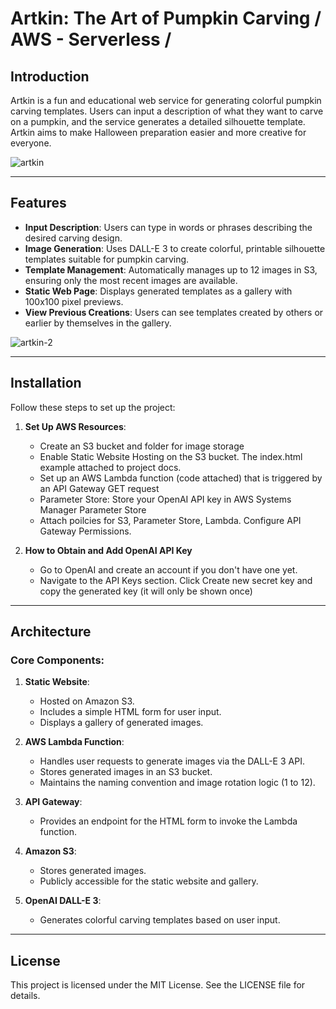 # Artkin: The Art of Pumpkin Carving / AWS - Serverless /

## Introduction
Artkin is a fun and educational web service for generating colorful pumpkin carving templates. Users can input a description of what they want to carve on a pumpkin, and the service generates a detailed silhouette template. Artkin aims to make Halloween preparation easier and more creative for everyone.

![artkin](https://github.com/user-attachments/assets/ad2883a9-7d13-4c19-be5f-cfffcd0651dd)

---

## Features
- **Input Description**: Users can type in words or phrases describing the desired carving design.
- **Image Generation**: Uses DALL-E 3 to create colorful, printable silhouette templates suitable for pumpkin carving.
- **Template Management**: Automatically manages up to 12 images in S3, ensuring only the most recent images are available.
- **Static Web Page**: Displays generated templates as a gallery with 100x100 pixel previews.
- **View Previous Creations**: Users can see templates created by others or earlier by themselves in the gallery.

![artkin-2](https://github.com/user-attachments/assets/5ee125dc-c231-4feb-a06c-6ba80653ceb0)


---

## Installation
Follow these steps to set up the project:

1. **Set Up AWS Resources**:
   - Create an S3 bucket and folder for image storage
   - Enable Static Website Hosting on the S3 bucket. The index.html example attached to project docs.
   - Set up an AWS Lambda function (code attached) that is triggered by an API Gateway GET request
   - Parameter Store: Store your OpenAI API key in AWS Systems Manager Parameter Store
   - Attach poilcies for S3, Parameter Store, Lambda. Configure API Gateway Permissions.

2. **How to Obtain and Add OpenAI API Key**
   - Go to OpenAI and create an account if you don't have one yet.
   - Navigate to the API Keys section. Click Create new secret key and copy the generated key (it will only be shown once)

---

## Architecture

### Core Components:
1. **Static Website**:
   - Hosted on Amazon S3.
   - Includes a simple HTML form for user input.
   - Displays a gallery of generated images.

2. **AWS Lambda Function**:
   - Handles user requests to generate images via the DALL-E 3 API.
   - Stores generated images in an S3 bucket.
   - Maintains the naming convention and image rotation logic (1 to 12).

3. **API Gateway**:
   - Provides an endpoint for the HTML form to invoke the Lambda function.

4. **Amazon S3**:
   - Stores generated images.
   - Publicly accessible for the static website and gallery.

5. **OpenAI DALL-E 3**:
   - Generates colorful carving templates based on user input.

---

## License
This project is licensed under the MIT License. See the LICENSE file for details.

